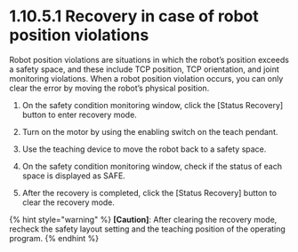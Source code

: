 # 1.10.5.1 Recovery in case of robot position violations

Robot position violations are situations in which the robot’s position exceeds a safety space, and these include TCP position, TCP orientation, and joint monitoring violations. When a robot position violation occurs, you can only clear the error by moving the robot’s physical position.

1.  On the safety condition monitoring window, click the \[Status Recovery] button to enter recovery mode.


2.  Turn on the motor by using the enabling switch on the teach pendant.


3.  Use the teaching device to move the robot back to a safety space.


4.  On the safety condition monitoring window, check if the status of each space is displayed as SAFE.


5. After the recovery is completed, click the \[Status Recovery] button to clear the recovery mode.

{% hint style="warning" %}
**\[Caution]**: After clearing the recovery mode, recheck the safety layout setting and the teaching position of the operating program.
{% endhint %}
